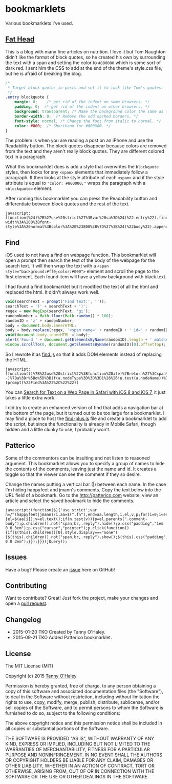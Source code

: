 # bookmarklets

Various bookmarklets I've used.

## [Fat Head](http://www.fathead-movie.com/)

This is a blog with many fine articles on nutrition. I love it but Tom Naughton didn't like the format of block quotes, so he created his own by surrounding the text with a span and setting the color to `#800000` which is some sort of dark red. I sent him the CSS to add at the end of the theme's style.css file, but he is afraid of breaking the blog.

```css
/*
 * Target block quotes in posts and set it to look like Tom's quotes.
 */
.entry blockquote {
	margin: 0;    /* get rid of the indent on some browsers. */
	padding: 0;  /* get rid of the indent on other browsers. */
	background: transparent; /* Make the background color the same as the post. */
	border-width: 0;  /* Remove the odd dashed borders. */
	font-style: normal; /* Change the font from italic to normal. */
	color: #800;  /* Shorthand for #800000. */
}
````

The problem is when you are reading a post on an iPhone and use the Readability button. The block quotes disappear because colors are removed from the text and they aren't really block quotes. They are different colored text in a paragraph.

What this bookmarklet does is add a style that overwrites the `blockquote` styles, then looks for any `<span>` elements that immediately follow a paragraph. It then looks at the style attribute of each `<span>` and if the style attribute is equal to `"color: #800000;"` wraps the paragraph with a `<blockquote>` element.

After running this bookmarklet you can press the Readability button and differentiate between block quotes and the rest of the text.

````
javascript:(function(%24)%7B%27use%20strict%27%3Bvar%20sa%3D%24(%22.entry%22).find(%22p%20%3E%20span%22)%2Cstyle%3D%27.entry%20blockquote%20%7Bmargin%3A%200%3Bpadding%3A%200%3Bbackground%3A%20transparent%3Bborder-width%3A%200%3Bfont-style%3A%20normal%3Bcolor%3A%20%23800%3B%7D%27%3B%24(%22body%22).append(%22%3Cstyle%3E%22%2Bstyle%2B%22%3C%2Fstyle%3E%22)%3Bsa.each(function(index)%7Bvar%20%24this%3D%24(this)%2Cp%3D%24this.parent()%3Bif(%24this.attr(%22style%22)%3D%3D%3D%22color%3A%20%23800000%3B%22)%7Bp.wrap(%22%3Cblockquote%3E%3C%2Fblockquote%3E%22)%3B%7D%7D)%3B%7D(jQuery))
````

## Find

iOS used to not have a find on webpage function. This bookmarklet will open a prompt then search the text of the body of the webpage for the search text. It will then wrap the text with a `<span style="background:#ff0;color:#000">` element and scroll the page to the first element. Each found item will have a yellow background with black text.

I had found a find bookmarklet but it modified the text of all the html and replaced the html. It didn't always work well.

```javascript
void(searchText = prompt('Find text:', ''));
searchText = '(' + searchText + ')';
regex = new RegExp(searchText, 'gi');
randomNumber = Math.floor(Math.random() * 100);
randomID = 'z' + randomNumber;
body = document.body.innerHTML;
body = body.replace(regex, '<span name=' + randomID + ' id=' + randomID + ' style=\'color:#000;background-color:yellow; font-weight:bold;\'>$1</span>');
void(document.body.innerHTML = body);
alert('Found ' + document.getElementsByName(randomID).length + ' matches.');
window.scrollTo(0, document.getElementsByName(randomID)[0].offsetTop);
````

So I rewrote it as [find.js](https://github.com/tannyo/bookmarklets/blob/master/find.js) so that it adds DOM elements instead of replacing the HTML.

````
javascript:(function(t)%7B%22use%20strict%22%3Bfunction%20i(e)%7Breturn%27%3Cspan%20name%3D%22%27%2Bn%2B%27%22%20style%3D%22background%3A%23ff0%3Bcolor%3A%23000%22%3E%27%2Be%2B%22%3C%2Fspan%3E%22%7Dfunction%20s(e%2Ct)%7Bfunction%20c()%7Bvar%20e%3Da.data.replace(n%2Ci)%2Ct%3Ddocument.createElement(%22div%22)%2Cr%3Ddocument.createDocumentFragment()%3Bt.innerHTML%3De%3Bwhile(t.firstChild)%7Br.appendChild(t.firstChild)%7Dreturn%20r%7Dvar%20n%3Dnew%20RegExp(e%2C%22gi%22)%2Cr%3D(t%7C%7Cdocument.body).childNodes%2Co%3Dr%3Fr.length%3A0%2Cu%3D%2F%5E(script%7Cobject%7Ciframe)%24%2Fi%2Ca%2Cf%2Cl%3Bwhile(o--)%7Ba%3Dr%5Bo%5D%3Bif(a.nodeType%3D%3D%3D1%26%26!u.test(a.nodeName))%7Bs(e%2Ca)%7Delse%20if(a.nodeType%3D%3D%3D3%26%26n.test(a.data))%7Bf%3Da.parentNode%3Bl%3Dc()%3Bf.insertBefore(l%2Ca)%3Bf.removeChild(a)%7D%7D%7Dvar%20n%3D%22z%22%2BMath.floor(Math.random()*100)%2Cr%3Bif(t)%7Bs(t)%3Balert(%22Found%20%22%2B(r%3Ddocument.getElementsByName(n)).length%2B%22%20matches.%22)%3Bwindow.scrollTo(0%2Cr%5B0%5D.offsetTop)%7D%7D)(prompt(%22Find%3A%22%2C%22%22))
````

You can [Search for Text on a Web Page in Safari with iOS 8 and iOS 7](http://osxdaily.com/2013/10/03/search-text-web-page-safari-ios/), it just takes a little extra work.

I did try to create an enhanced version of find that adds a navigation bar at the bottom of the page, but it turned out to be too large for a bookmarklet. I may find a place to host the [find-plus.js](https://github.com/tannyo/bookmarklets/blob/master/find-plus.js) file and create a bookmarklet to add the script, but since the functionality is already in Mobile Safari, though hidden and a little clunky to use, I probably won't.

## Patterico

Some of the commentors can be insulting and not listen to reasoned argument. This bookmarklet allows you to specify a group of names to hide the contents of the comments, leaving just the name and id. It creates a toggle so that the viewer can see the comment if they so desire.

Change the names putting a vertical bar (|) between each name. In the case I'm hiding happyfeet and jmann's comments. Copy the text below into the URL field of a bookmark. Go to the http://patterico.com website, view an article and select the saved bookmark to hide the comments.

````
javascript:(function($){'use strict';var n=/^(happyfeet|jmann)/i,aa=$(".fn"),end=aa.length,i,el,v,p;for(i=0;i<end;i++){el=$(aa[i]);v=el.text();if(n.test(v)){p=el.parents(".comment-body");p.children().not("span,br,.reply").hide();p.css("padding","1em 0 0 3em");p.css("cursor","pointer");p.click(function(){if($(this).children()[0].style.display==="none"){$(this).children().not("span,br,.reply").show();$(this).css("padding","");}else{$(this).children().not("span,br,.reply").hide();$(this).css("padding","1em 0 0 3em");}});}}}(jQuery));
````

## Issues

Have a bug? Please create an [issue](https://github.com/tannyo/bookmarklets/issues) here on GitHub!

## Contributing

Want to contribute? Great! Just fork the project, make your changes and open a [pull request](https://github.com/tannyo/bookmarklets/pulls).

## Changelog
* 2015-01-20 TKO Created by Tanny O'Haley.
* 2015-09-21 TKO Added Patterico bookmarklet.

## License

The MIT License (MIT)

Copyright (c) 2015 [Tanny O'Haley](http://tanny.ica.com)

Permission is hereby granted, free of charge, to any person obtaining a copy
of this software and associated documentation files (the "Software"), to deal
in the Software without restriction, including without limitation the rights
to use, copy, modify, merge, publish, distribute, sublicense, and/or sell
copies of the Software, and to permit persons to whom the Software is
furnished to do so, subject to the following conditions:

The above copyright notice and this permission notice shall be included in all
copies or substantial portions of the Software.

THE SOFTWARE IS PROVIDED "AS IS", WITHOUT WARRANTY OF ANY KIND, EXPRESS OR
IMPLIED, INCLUDING BUT NOT LIMITED TO THE WARRANTIES OF MERCHANTABILITY,
FITNESS FOR A PARTICULAR PURPOSE AND NONINFRINGEMENT. IN NO EVENT SHALL THE
AUTHORS OR COPYRIGHT HOLDERS BE LIABLE FOR ANY CLAIM, DAMAGES OR OTHER
LIABILITY, WHETHER IN AN ACTION OF CONTRACT, TORT OR OTHERWISE, ARISING FROM,
OUT OF OR IN CONNECTION WITH THE SOFTWARE OR THE USE OR OTHER DEALINGS IN THE
SOFTWARE.
